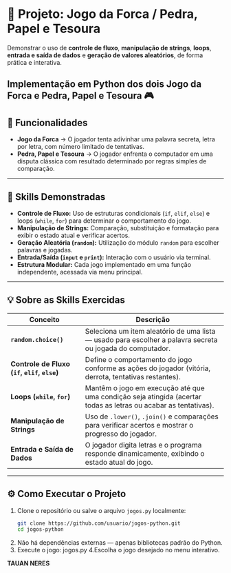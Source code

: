 # 🎯 Projeto: Jogo da Forca / Pedra, Papel e Tesoura
Demonstrar o uso de **controle de fluxo**, **manipulação de strings**, **loops**, **entrada e saída de dados** e **geração de valores aleatórios**, de forma prática e interativa.

Implementação em **Python** dos dois 
**Jogo da Forca** e **Pedra, Papel e Tesoura** 🎮  
---

## 🧩 Funcionalidades

- **Jogo da Forca** → O jogador tenta adivinhar uma palavra secreta, letra por letra, com número limitado de tentativas.  
- **Pedra, Papel e Tesoura** → O jogador enfrenta o computador em uma disputa clássica com resultado determinado por regras simples de comparação.

---

## 🧠 Skills Demonstradas

- **Controle de Fluxo:** Uso de estruturas condicionais (`if`, `elif`, `else`) e loops (`while`, `for`) para determinar o comportamento do jogo.  
- **Manipulação de Strings:** Comparação, substituição e formatação para exibir o estado atual e verificar acertos.  
- **Geração Aleatória (`random`):** Utilização do módulo `random` para escolher palavras e jogadas.  
- **Entrada/Saída (`input` e `print`):** Interação com o usuário via terminal.  
- **Estrutura Modular:** Cada jogo implementado em uma função independente, acessada via menu principal.

---

## 💡 Sobre as Skills Exercidas

| Conceito | Descrição |
|-----------|------------|
| **`random.choice()`** | Seleciona um item aleatório de uma lista — usado para escolher a palavra secreta ou jogada do computador. |
| **Controle de Fluxo (`if`, `elif`, `else`)** | Define o comportamento do jogo conforme as ações do jogador (vitória, derrota, tentativas restantes). |
| **Loops (`while`, `for`)** | Mantêm o jogo em execução até que uma condição seja atingida (acertar todas as letras ou acabar as tentativas). |
| **Manipulação de Strings** | Uso de `.lower()`, `.join()` e comparações para verificar acertos e mostrar o progresso do jogador. |
| **Entrada e Saída de Dados** | O jogador digita letras e o programa responde dinamicamente, exibindo o estado atual do jogo. |

---

## ⚙️ Como Executar o Projeto

1. Clone o repositório ou salve o arquivo `jogos.py` localmente:  
   ```bash
   git clone https://github.com/usuario/jogos-python.git
   cd jogos-python
   
2. Não há dependências externas — apenas bibliotecas padrão do Python.
 3. Execute o jogo:
jogos.py
4.Escolha o jogo desejado no menu interativo.

 **TAUAN NERES**

